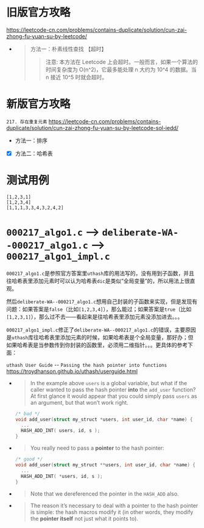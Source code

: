 
# 旧版官方攻略

https://leetcode-cn.com/problems/contains-duplicate/solution/cun-zai-zhong-fu-yuan-su-by-leetcode/
- > 方法一：朴素线性查找 【超时】
  >> 注意: 本方法在 Leetcode 上会超时。一般而言，如果一个算法的时间复杂度为 O(n^2)，它最多能处理 n 大约为 10^4 的数据。当 n 接近 10^5 时就会超时。

# 新版官方攻略

`217. 存在重复元素` https://leetcode-cn.com/problems/contains-duplicate/solution/cun-zai-zhong-fu-yuan-su-by-leetcode-sol-iedd/
- 方法一：排序
- [x] 方法二：哈希表

# 测试用例

```
[1,2,3,1]
[1,2,3,4]
[1,1,1,3,3,4,3,2,4,2]
```

# `000217_algo1.c` --> `deliberate-WA--000217_algo1.c` --> `000217_algo1_impl.c`

`000217_algo1.c`是参照官方答案里`uthash`库的用法写的，没有用到子函数，并且往哈希表里添加元素时可以认为哈希表`dic`是类似“全局变量”的，所以用法上很直观。

然后`deliberate-WA--000217_algo1.c`想用自己封装的子函数来实现，但是发现有问题：如果答案是`false`（比如`[1,2,3,4]`），那么能过；如果答案是`true`（比如`[1,2,3,1]`），那么过不去——看起来是往哈希表里添加元素没添加进去。。。

`000217_algo1_impl.c`修正了`deliberate-WA--000217_algo1.c`的错误，主要原因是`uthash`库往哈希表里添加元素的时候，如果哈希表是个全局变量，那好办；但如果哈希表是当参数传到你封装的函数里，必须用二维指针。。。更具体的参考下面：

`uthash User Guide` -- `Passing the hash pointer into functions` https://troydhanson.github.io/uthash/userguide.html
- > In the example above `users` is a global variable, but what if the caller wanted to pass the hash pointer **into** the `add_user` function? At first glance it would appear that you could simply pass `users` as an argument, but that won’t work right.
  ```c
  /* bad */
  void add_user(struct my_struct *users, int user_id, char *name) {
    ...
    HASH_ADD_INT( users, id, s );
  }
  ```
- > You really need to pass a **pointer** to the hash pointer:
  ```c
  /* good */
  void add_user(struct my_struct **users, int user_id, char *name) { ...
    ...
    HASH_ADD_INT( *users, id, s );
  }
  ```
- > Note that we dereferenced the pointer in the `HASH_ADD` also.
- > The reason it’s necessary to deal with a pointer to the hash pointer is simple: the hash macros modify it (in other words, they modify the **pointer itself** not just what it points to).

